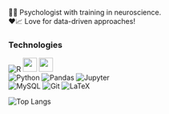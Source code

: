  📖🧠 Psychologist with training in neuroscience.  
 ❤️📈 Love for data-driven approaches!

### Technologies
<img alt="R" src="https://img.shields.io/badge/r-%23276DC3.svg?&style=for-the-badge&logo=r&logoColor=white"/> <a href='https://tidyverse.tidyverse.org'><img src='https://img.shields.io/static/v1?label=-&message=Tidyverse&color=75AADB&style=for-the-badge&logo=Rstudio' height = 28/></a>  <a><img src='https://img.shields.io/static/v1?label=-&message=data.table&color=fae920&style=for-the-badge&logo=R' height = 28/>  
</a><img alt="Python" src="https://img.shields.io/badge/python%20-%2314354C.svg?&style=for-the-badge&logo=python&logoColor=white"/> <img alt="Pandas" src="https://img.shields.io/badge/pandas%20-%23150458.svg?&style=for-the-badge&logo=pandas&logoColor=white" /> <img alt="Jupyter" src="https://img.shields.io/badge/Jupyter%20-%23F37626.svg?&style=for-the-badge&logo=Jupyter&logoColor=white" />  
<img alt="MySQL" src="https://img.shields.io/badge/mysql-%2300f.svg?&style=for-the-badge&logo=mysql&logoColor=white"/> <img alt="Git" src="https://img.shields.io/badge/git%20-%23F05033.svg?&style=for-the-badge&logo=git&logoColor=white"/>  <img alt="LaTeX" src="https://img.shields.io/badge/latex%20-%23008080.svg?&style=for-the-badge&logo=latex&logoColor=white"/>
  
![Top Langs](https://github-readme-stats.vercel.app/api/top-langs/?username=MateusPsi&layout=compact&theme=dracula)
